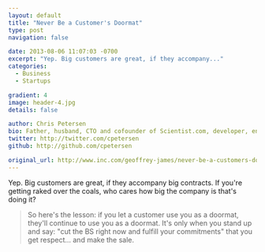 ```yaml
---
layout: default
title: "Never Be a Customer's Doormat"
type: post
navigation: false

date: 2013-08-06 11:07:03 -0700
excerpt: "Yep. Big customers are great, if they accompany..."
categories:
  - Business
  - Startups

gradient: 4
image: header-4.jpg
details: false

author: Chris Petersen
bio: Father, husband, CTO and cofounder of Scientist.com, developer, entrepreneur and technologist.
twitter: http://twitter.com/cpetersen
github: http://github.com/cpetersen

original_url: http://www.inc.com/geoffrey-james/never-be-a-customers-doormat.html?cid=sf01001
---
```



Yep. Big customers are great, if they accompany big contracts. If you're getting raked over the coals, who cares how big the company is that's doing it?

 > 
 > 
 >  So here's the lesson: if you let a customer use you as a doormat, they'll continue to use you as a doormat.  It's only when you stand up and say: "cut the BS right now and fulfill your commitments" that you get respect... and make the sale. 
 > 
 > 
